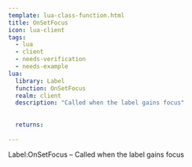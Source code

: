 ```yaml
---
template: lua-class-function.html
title: OnSetFocus
icon: lua-client
tags:
  - lua
  - client
  - needs-verification
  - needs-example
lua:
  library: Label
  function: OnSetFocus
  realm: client
  description: "Called when the label gains focus"
  
  
  returns:
    
---
```


<div class="lua__search__keywords">
Label:OnSetFocus &#x2013; Called when the label gains focus
</div>
